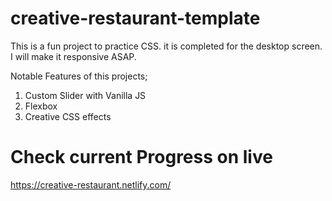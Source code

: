 # creative-restaurant-template
This is a fun project to practice CSS. it is completed for the desktop screen. I will make it responsive ASAP.


Notable Features of this projects;
1. Custom Slider with Vanilla JS
2. Flexbox
3. Creative CSS effects

# Check current Progress on live
https://creative-restaurant.netlify.com/
